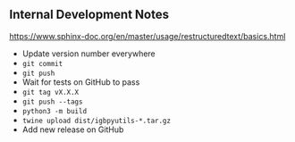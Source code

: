 Internal Development Notes
--------------------------

<https://www.sphinx-doc.org/en/master/usage/restructuredtext/basics.html>

- Update version number everywhere
- `git commit`
- `git push`
- Wait for tests on GitHub to pass
- `git tag vX.X.X`
- `git push --tags`
- `python3 -m build`
- `twine upload dist/igbpyutils-*.tar.gz`
- Add new release on GitHub
